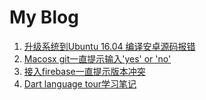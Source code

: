 My Blog
===============

1. [升级系统到Ubuntu 16.04 编译安卓源码报错](https://github.com/Tinker-S/my-blog/issues/1)
2. [Macosx git一直提示输入'yes' or 'no'](https://github.com/Tinker-S/my-blog/issues/2)
3. [接入firebase一直提示版本冲突](https://github.com/Tinker-S/my-blog/issues/4)
4. [Dart language tour学习笔记](https://github.com/Tinker-S/my-blog/issues/5)
